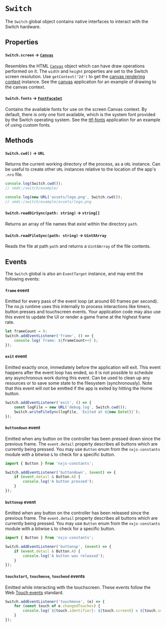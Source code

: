 # `Switch`

The `Switch` global object contains native interfaces to interact with the Switch hardware.

## Properties

#### `Switch.screen` -> [`Canvas`](./canvas.md)

Resembles the HTML [`Canvas`](./canvas.md) object which can have draw operations performed on it.
The `width` and `height` properties are set to the Switch screen resolution.
Use `getContext('2d')` to get the [canvas rendering context](https://developer.mozilla.org/en-US/docs/Web/API/CanvasRenderingContext2D) instance. See the [canvas](../apps/canvas/) application for an example of drawing to the canvas context.

#### `Switch.fonts` -> [`FontFaceSet`](https://developer.mozilla.org/en-US/docs/Web/API/FontFaceSet)

Contains the available fonts for use on the screen Canvas context.
By default, there is only one font available, which is the system font provided by the Switch operating system.
See the [ttf-fonts](../apps/ttf-font/) application for an example of using custom fonts.

## Methods

#### `Switch.cwd()` -> `URL`

Returns the current working directory of the process, as a `URL` instance. Can be useful to
create other `URL` instances relative to the location of the app's `.nro` file.

```ts
console.log(Switch.cwd());
// smdc:/switch/example/

console.log(new URL('assets/logo.png', Switch.cwd());
// smdc:/switch/example/assets/logo.png
```

#### `Switch.readDirSync(path: string)` -> `string[]`

Returns an array of file names that exist within the directory `path`.

#### `Switch.readFileSync(path: string)` -> `Uint8Array`

Reads the file at path `path` and returns a `Uint8Array` of the file contents.

## Events

The `Switch` global is also an `EventTarget` instance, and may emit the following events:

#### `frame` event

Emitted for every pass of the event loop (at around 60 frames per second).
The nx.js runtime uses this internally to process interactions like timers, button presses and touchscreen events.
Your application code may also use this event to update the UI or render a game frame at the highest frame rate.

```ts
let frameCount = 0;
Switch.addEventListener('frame', () => {
    console.log(`frame: ${frameCount++}`);
});
```

#### `exit` event

Emitted exactly once, immediately before the application will exit. This event happens after the event loop has ended,
so it is not possible to schedule any asynchronous work during this event. Can be used to clean up any resources
or to save some state to the filesystem (synchronously). Note that this event will _not_ be emitted if the app is exited
by hitting the Home button.

```ts
Switch.addEventListener('exit', () => {
    const logFile = new URL('debug.log', Switch.cwd());
    Switch.writeFileSync(logFile, `Exited at ${new Date()}`);
});
```

#### `buttondown` event

Emitted when any button on the controller has been pressed down since the previous frame.
The `event.detail` property describes all buttons which are currently being pressed.
You may use `Button` enum from the `nxjs-constants` module with a bitwise `&` to check for a specific button.

```ts
import { Button } from 'nxjs-constants';

Switch.addEventListener('buttondown', (event) => {
    if (event.detail & Button.A) {
        console.log('A button pressed');
    }
});
```

#### `buttonup` event

Emitted when any button on the controller has been released since the previous frame.
The `event.detail` property describes all buttons which are currently being pressed.
You may use `Button` enum from the `nxjs-constants` module with a bitwise `&` to check for a specific button.

```ts
import { Button } from 'nxjs-constants';

Switch.addEventListener('buttonup', (event) => {
    if (event.detail & Button.A) {
        console.log('A button was released');
    }
});
```

#### `touchstart`, `touchmove`, `touchend` events

Emitted while interacting with the touchscreen. These events follow the Web [Touch events](https://developer.mozilla.org/en-US/docs/Web/API/Touch_events) standard.

```ts
Switch.addEventListener('touchmove', (e) => {
    for (const touch of e.changedTouches) {
        console.log(`${touch.identifier}: ${touch.screenX} x ${touch.screenY}`);
    }
});
```
